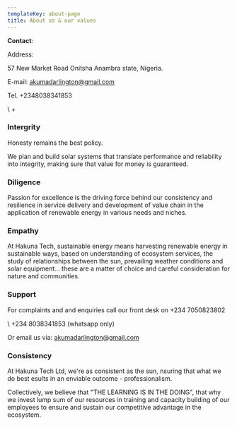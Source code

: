 ```yaml
---
templateKey: about-page
title: About us & our values
---
```

**Contact**:

Address: 

57 New Market Road Onitsha Anambra state, Nigeria. 

E-mail: akumadarlington@gmail.com 

Tel. +2348038341853

\    +

### Intergrity

Honesty remains the best policy. 

We plan and build solar systems that translate performance and reliability into integrity, making sure that value for money is guaranteed.

### Diligence

Passion for excellence is the driving force behind our consistency and resilience in service delivery and development of value chain in the application of renewable energy in various needs and niches. 

### Empathy

At Hakuna Tech, sustainable energy  means harvesting renewable energy  in sustainable ways, based on understanding of ecosystem services, the study of relationships between the sun, prevailing weather conditions and solar equipment... these are a matter of choice and careful consideration for nature and communities.

### Support

For complaints and and enquiries call our front desk on +234 7050823802 

\    +234 8038341853 (whatsapp only) 

Or email us via: akumadarlington@gmail.com 

### Consistency

At Hakuna Tech Ltd,  we're as consistent as the sun, nsuring that what we do best esults in an enviable outcome - professionalism. 

Collectively,  we believe that "THE LEARNING IS IN THE DOING", that   why we invest lump sum of our resources in training and capacity building of our  employees to ensure and sustain our competitive advantage in the ecosystem.
